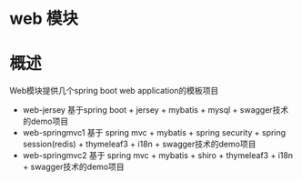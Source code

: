 web 模块
================================================

# 概述
Web模块提供几个spring boot web application的模板项目
- web-jersey
基于spring boot + jersey +  mybatis + mysql + swagger技术的demo项目
- web-springmvc1
基于 spring mvc +  mybatis + spring security + spring session(redis) + thymeleaf3 + i18n + swagger技术的demo项目
- web-springmvc2
基于 spring mvc +  mybatis + shiro + thymeleaf3 + i18n + swagger技术的demo项目